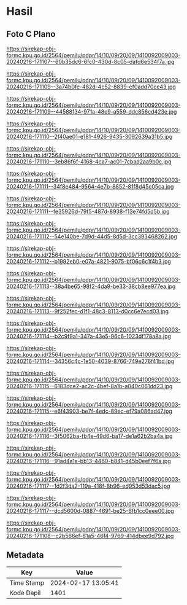 # Hasil

## Foto C Plano

https://sirekap-obj-formc.kpu.go.id/2564/pemilu/pdpr/14/10/09/20/09/1410092009003-20240216-171107--60b35dc6-6fc0-430d-8c05-dafd6e534f7a.jpg

https://sirekap-obj-formc.kpu.go.id/2564/pemilu/pdpr/14/10/09/20/09/1410092009003-20240216-171109--3a74b0fe-482d-4c52-8839-cf0add70ce43.jpg

https://sirekap-obj-formc.kpu.go.id/2564/pemilu/pdpr/14/10/09/20/09/1410092009003-20240216-171109--44588f34-971a-48e9-a559-ddc856cd423e.jpg

https://sirekap-obj-formc.kpu.go.id/2564/pemilu/pdpr/14/10/09/20/09/1410092009003-20240216-171110--2f40ae01-e181-4926-9435-3092639a31b5.jpg

https://sirekap-obj-formc.kpu.go.id/2564/pemilu/pdpr/14/10/09/20/09/1410092009003-20240216-171110--3eb86f6f-4168-4ca7-ac01-7cbad2aa9b0c.jpg

https://sirekap-obj-formc.kpu.go.id/2564/pemilu/pdpr/14/10/09/20/09/1410092009003-20240216-171111--34f8e484-9564-4e7b-8852-81f8d45c05ca.jpg

https://sirekap-obj-formc.kpu.go.id/2564/pemilu/pdpr/14/10/09/20/09/1410092009003-20240216-171111--fe35926d-79f5-487d-8938-f13e74fd5d5b.jpg

https://sirekap-obj-formc.kpu.go.id/2564/pemilu/pdpr/14/10/09/20/09/1410092009003-20240216-171112--54e140be-7d9d-44d5-8d5d-3cc393468262.jpg

https://sirekap-obj-formc.kpu.go.id/2564/pemilu/pdpr/14/10/09/20/09/1410092009003-20240216-171112--b1992eb0-e07a-4821-9075-bf06c6c1f4b3.jpg

https://sirekap-obj-formc.kpu.go.id/2564/pemilu/pdpr/14/10/09/20/09/1410092009003-20240216-171113--38a4be65-98f2-4da9-be33-38cb8ee977ea.jpg

https://sirekap-obj-formc.kpu.go.id/2564/pemilu/pdpr/14/10/09/20/09/1410092009003-20240216-171113--9f252fec-d1f1-48c3-8113-d0cc6e7ecd03.jpg

https://sirekap-obj-formc.kpu.go.id/2564/pemilu/pdpr/14/10/09/20/09/1410092009003-20240216-171114--b2c9f9a1-347a-43e5-96c6-1023df178a8a.jpg

https://sirekap-obj-formc.kpu.go.id/2564/pemilu/pdpr/14/10/09/20/09/1410092009003-20240216-171114--34356c4c-1e50-4039-8766-749e276f41bd.jpg

https://sirekap-obj-formc.kpu.go.id/2564/pemilu/pdpr/14/10/09/20/09/1410092009003-20240216-171115--6183dce2-ac2c-4bef-8a1b-a040c061dd23.jpg

https://sirekap-obj-formc.kpu.go.id/2564/pemilu/pdpr/14/10/09/20/09/1410092009003-20240216-171115--e6f43903-be7f-4edc-89ec-ef79a086ad47.jpg

https://sirekap-obj-formc.kpu.go.id/2564/pemilu/pdpr/14/10/09/20/09/1410092009003-20240216-171116--3f5062ba-fb4e-49d6-ba17-de1a62b2ba4a.jpg

https://sirekap-obj-formc.kpu.go.id/2564/pemilu/pdpr/14/10/09/20/09/1410092009003-20240216-171116--91ad4a1a-bb13-4460-b841-d45b0eef7f6a.jpg

https://sirekap-obj-formc.kpu.go.id/2564/pemilu/pdpr/14/10/09/20/09/1410092009003-20240216-171117--1d2f3da2-119a-418f-8b96-ed953d53dac5.jpg

https://sirekap-obj-formc.kpu.go.id/2564/pemilu/pdpr/14/10/09/20/09/1410092009003-20240216-171117--dcd5600d-0887-4691-be25-6fb1cc0eee00.jpg

https://sirekap-obj-formc.kpu.go.id/2564/pemilu/pdpr/14/10/09/20/09/1410092009003-20240216-171108--c2b566ef-81a5-46f4-9769-414dbee9d792.jpg


## Metadata

| Key        | Value               |
| ---------- | ------------------- |
| Time Stamp | 2024-02-17 13:05:41 |
| Kode Dapil | 1401                |



